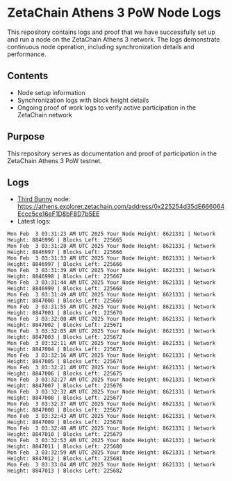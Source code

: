 # ZetaChain Athens 3 PoW Node Logs
This repository contains logs and proof that we have successfully set up and run a node on the ZetaChain Athens 3 network. The logs demonstrate continuous node operation, including synchronization details and performance.

## Contents
- Node setup information
- Synchronization logs with block height details
- Ongoing proof of work logs to verify active participation in the ZetaChain network

## Purpose
This repository serves as documentation and proof of participation in the ZetaChain Athens 3 PoW testnet.

## Logs

- [Third Bunny](https://thirdbunny.xyz/) node: https://athens.explorer.zetachain.com/address/0x225254d35dE666064Eccc5ce16eF1D8bF8D7b5EE
- Latest logs:
```
Mon Feb  3 03:31:23 AM UTC 2025 Your Node Height: 8621331 | Network Height: 8846996 | Blocks Left: 225665
Mon Feb  3 03:31:28 AM UTC 2025 Your Node Height: 8621331 | Network Height: 8846997 | Blocks Left: 225666
Mon Feb  3 03:31:33 AM UTC 2025 Your Node Height: 8621331 | Network Height: 8846997 | Blocks Left: 225666
Mon Feb  3 03:31:39 AM UTC 2025 Your Node Height: 8621331 | Network Height: 8846998 | Blocks Left: 225667
Mon Feb  3 03:31:44 AM UTC 2025 Your Node Height: 8621331 | Network Height: 8846999 | Blocks Left: 225668
Mon Feb  3 03:31:49 AM UTC 2025 Your Node Height: 8621331 | Network Height: 8847000 | Blocks Left: 225669
Mon Feb  3 03:31:55 AM UTC 2025 Your Node Height: 8621331 | Network Height: 8847001 | Blocks Left: 225670
Mon Feb  3 03:32:00 AM UTC 2025 Your Node Height: 8621331 | Network Height: 8847002 | Blocks Left: 225671
Mon Feb  3 03:32:05 AM UTC 2025 Your Node Height: 8621331 | Network Height: 8847003 | Blocks Left: 225672
Mon Feb  3 03:32:11 AM UTC 2025 Your Node Height: 8621331 | Network Height: 8847004 | Blocks Left: 225673
Mon Feb  3 03:32:16 AM UTC 2025 Your Node Height: 8621331 | Network Height: 8847005 | Blocks Left: 225674
Mon Feb  3 03:32:21 AM UTC 2025 Your Node Height: 8621331 | Network Height: 8847006 | Blocks Left: 225675
Mon Feb  3 03:32:27 AM UTC 2025 Your Node Height: 8621331 | Network Height: 8847007 | Blocks Left: 225676
Mon Feb  3 03:32:32 AM UTC 2025 Your Node Height: 8621331 | Network Height: 8847008 | Blocks Left: 225677
Mon Feb  3 03:32:37 AM UTC 2025 Your Node Height: 8621331 | Network Height: 8847008 | Blocks Left: 225677
Mon Feb  3 03:32:43 AM UTC 2025 Your Node Height: 8621331 | Network Height: 8847009 | Blocks Left: 225678
Mon Feb  3 03:32:48 AM UTC 2025 Your Node Height: 8621331 | Network Height: 8847010 | Blocks Left: 225679
Mon Feb  3 03:32:53 AM UTC 2025 Your Node Height: 8621331 | Network Height: 8847011 | Blocks Left: 225680
Mon Feb  3 03:32:59 AM UTC 2025 Your Node Height: 8621331 | Network Height: 8847012 | Blocks Left: 225681
Mon Feb  3 03:33:04 AM UTC 2025 Your Node Height: 8621331 | Network Height: 8847013 | Blocks Left: 225682
```
